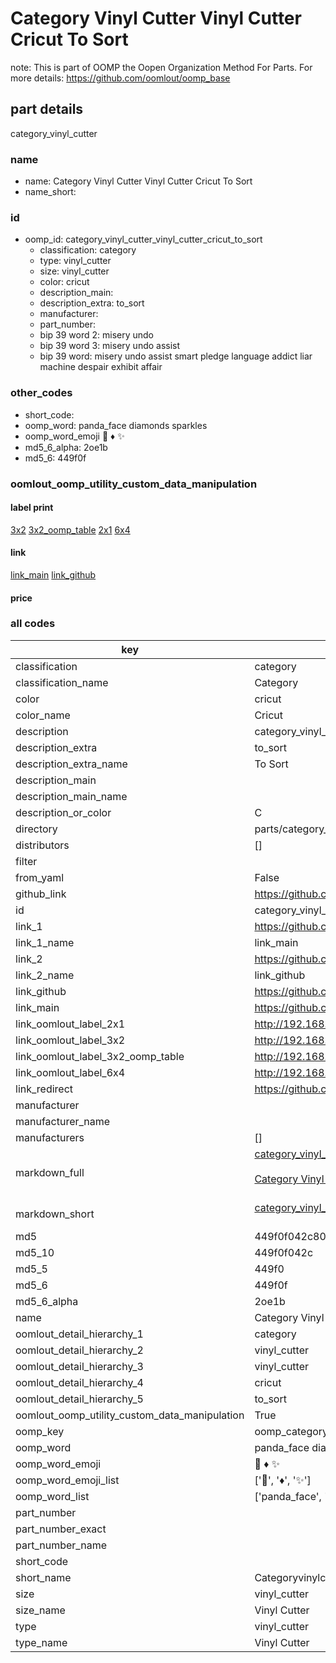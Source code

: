 # Category Vinyl Cutter Vinyl Cutter Cricut To Sort  

note: This is part of OOMP the Oopen Organization Method For Parts. For more details: https://github.com/oomlout/oomp_base

##  part details
  



category_vinyl_cutter



### name
* name: Category Vinyl Cutter Vinyl Cutter Cricut To Sort
* name_short: 
### id
* oomp_id: category_vinyl_cutter_vinyl_cutter_cricut_to_sort
  * classification: category
  * type: vinyl_cutter
  * size: vinyl_cutter
  * color: cricut
  * description_main: 
  * description_extra: to_sort
  * manufacturer: 
  * part_number: 
  * bip 39 word 2: misery undo
  * bip 39 word 3: misery undo assist
  * bip 39 word: misery undo assist smart pledge language addict liar machine despair exhibit affair

### other_codes
* short_code: 
* oomp_word: panda_face diamonds sparkles
* oomp_word_emoji :panda_face: :diamonds: :sparkles:
* md5_6_alpha: 2oe1b
* md5_6: 449f0f






### oomlout_oomp_utility_custom_data_manipulation
#### label print
[3x2](http://192.168.1.245:1112/?label=oomp%202oe1b)
[3x2_oomp_table](http://192.168.1.108:1112/?label=oomp%202oe1b)
[2x1](http://192.168.1.242:1112/?label=oomp%202oe1b)
[6x4](http://192.168.1.55:1112/?label=oomp%202oe1b)    

#### link

[link_main](https://github.com/oomlout/oomlout_oomp_version_1_messy/tree/main/parts/category_vinyl_cutter_vinyl_cutter_cricut_to_sort) [link_github](https://github.com/oomlout/oomlout_oomp_version_1_messy/tree/main/parts/category_vinyl_cutter_vinyl_cutter_cricut_to_sort)                             

#### price







### all codes 
| key | value |  
| --- | --- |  
| classification | category |  
| classification_name | Category |  
| color | cricut |  
| color_name | Cricut |  
| description | category_vinyl_cutter |  
| description_extra | to_sort |  
| description_extra_name | To Sort |  
| description_main |  |  
| description_main_name |  |  
| description_or_color | C  |  
| directory | parts/category_vinyl_cutter_vinyl_cutter_cricut_to_sort |  
| distributors | [] |  
| filter |  |  
| from_yaml | False |  
| github_link | https://github.com/oomlout/oomlout_oomp_part_src/tree/main/parts/category_vinyl_cutter_vinyl_cutter_cricut_to_sort |  
| id | category_vinyl_cutter_vinyl_cutter_cricut_to_sort |  
| link_1 | https://github.com/oomlout/oomlout_oomp_version_1_messy/tree/main/parts/category_vinyl_cutter_vinyl_cutter_cricut_to_sort |  
| link_1_name | link_main |  
| link_2 | https://github.com/oomlout/oomlout_oomp_version_1_messy/tree/main/parts/category_vinyl_cutter_vinyl_cutter_cricut_to_sort |  
| link_2_name | link_github |  
| link_github | https://github.com/oomlout/oomlout_oomp_version_1_messy/tree/main/parts/category_vinyl_cutter_vinyl_cutter_cricut_to_sort |  
| link_main | https://github.com/oomlout/oomlout_oomp_version_1_messy/tree/main/parts/category_vinyl_cutter_vinyl_cutter_cricut_to_sort |  
| link_oomlout_label_2x1 | http://192.168.1.242:1112/?label=oomp%202oe1b |  
| link_oomlout_label_3x2 | http://192.168.1.245:1112/?label=oomp%202oe1b |  
| link_oomlout_label_3x2_oomp_table | http://192.168.1.108:1112/?label=oomp%202oe1b |  
| link_oomlout_label_6x4 | http://192.168.1.55:1112/?label=oomp%202oe1b |  
| link_redirect | https://github.com/oomlout/oomlout_oomp_version_1_messy/tree/main/parts/category_vinyl_cutter_vinyl_cutter_cricut_to_sort |  
| manufacturer |  |  
| manufacturer_name |  |  
| manufacturers | [] |  
| markdown_full | [category_vinyl_cutter_vinyl_cutter_cricut_to_sort](none)<br>[](none)<br>[Category Vinyl Cutter Vinyl Cutter Cricut To Sort](none)<br><br> |  
| markdown_short | [category_vinyl_cutter_vinyl_cutter_cricut_to_sort](none)<br><br> |  
| md5 | 449f0f042c80c069f3d34cc81bbb3c6d |  
| md5_10 | 449f0f042c |  
| md5_5 | 449f0 |  
| md5_6 | 449f0f |  
| md5_6_alpha | 2oe1b |  
| name | Category Vinyl Cutter Vinyl Cutter Cricut To Sort |  
| oomlout_detail_hierarchy_1 | category |  
| oomlout_detail_hierarchy_2 | vinyl_cutter |  
| oomlout_detail_hierarchy_3 | vinyl_cutter |  
| oomlout_detail_hierarchy_4 | cricut |  
| oomlout_detail_hierarchy_5 | to_sort |  
| oomlout_oomp_utility_custom_data_manipulation | True |  
| oomp_key | oomp_category_vinyl_cutter_vinyl_cutter_cricut_to_sort |  
| oomp_word | panda_face diamonds sparkles |  
| oomp_word_emoji | :panda_face: :diamonds: :sparkles: |  
| oomp_word_emoji_list | [':panda_face:', ':diamonds:', ':sparkles:'] |  
| oomp_word_list | ['panda_face', 'diamonds', 'sparkles'] |  
| part_number |  |  
| part_number_exact |  |  
| part_number_name |  |  
| short_code |  |  
| short_name | Categoryvinylcutter |  
| size | vinyl_cutter |  
| size_name | Vinyl Cutter |  
| type | vinyl_cutter |  
| type_name | Vinyl Cutter |  
